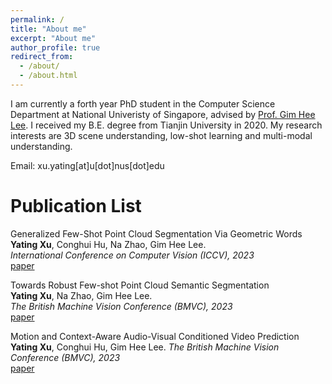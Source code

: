 ```yaml
---
permalink: /
title: "About me"
excerpt: "About me"
author_profile: true
redirect_from: 
  - /about/
  - /about.html
---
```


I am currently a forth year PhD student in the Computer Science Department at National Univeristy of Singapore, advised by [Prof. Gim Hee Lee](https://www.comp.nus.edu.sg/cs/people/leegh/). I received my B.E. degree from Tianjin University in 2020. My research interests are 3D scene understanding, low-shot learning and multi-modal understanding.

Email: xu.yating[at]u[dot]nus[dot]edu

Publication List
====================================
Generalized Few-Shot Point Cloud Segmentation Via Geometric Words  
**Yating Xu**, Conghui Hu, Na Zhao, Gim Hee Lee.  
*International Conference on Computer Vision (ICCV), 2023*  
[paper](https://arxiv.org/abs/2309.11222)  

Towards Robust Few-shot Point Cloud Semantic Segmentation  
**Yating Xu**, Na Zhao, Gim Hee Lee.  
*The British Machine Vision Conference (BMVC), 2023*  
[paper](https://arxiv.org/abs/2309.11228)

Motion and Context-Aware Audio-Visual Conditioned Video Prediction  
**Yating Xu**, Conghui Hu, Gim Hee Lee.
*The British Machine Vision Conference (BMVC), 2023*  
[paper](https://arxiv.org/abs/2212.04679)


